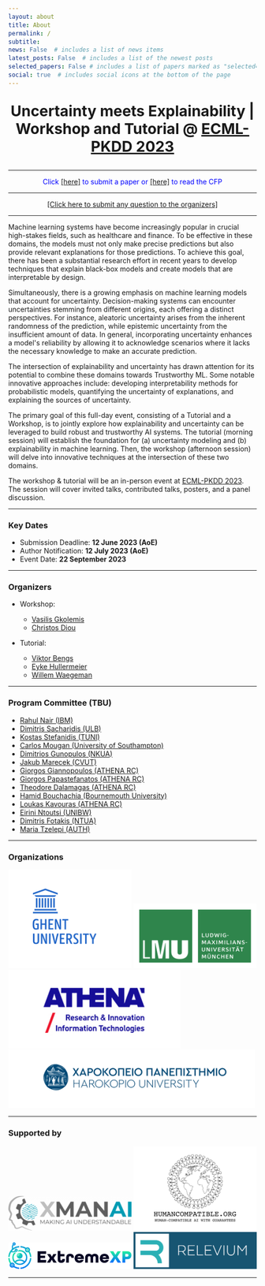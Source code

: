```yaml
---
layout: about
title: About
permalink: /
subtitle:
news: False  # includes a list of news items
latest_posts: False  # includes a list of the newest posts
selected_papers: False # includes a list of papers marked as "selected={true}"
social: true  # includes social icons at the bottom of the page
---
```


<p align="center" style="font-weight:bold; font-size:30px"> Uncertainty meets Explainability | Workshop and Tutorial @
<a href="https://2023.ecmlpkdd.org/">ECML-PKDD 2023</a>
</p>

---

<p style="color:blue" align="center"> Click
<a href="https://cmt3.research.microsoft.com/ECMLPKDDworkshop2023/Track/3/Submission/Create">[here]</a>  to submit a paper or 
<a href="cfp">[here]</a> to read the CFP
</p>

---

<p style="color:blue" align="center"> 
<a href="mailto:xai.uncertainty@gmail.com">[Click here to submit any question to the organizers]</a></p>

---

Machine learning systems have become increasingly popular in crucial high-stakes fields, such as healthcare and finance. To be effective in these domains, the models must not only make precise predictions but also provide relevant explanations for those predictions. To achieve this goal, there has been a substantial research effort in recent years to develop techniques that explain black-box models and create models that are interpretable by design.

Simultaneously, there is a growing emphasis on machine learning models that account for uncertainty. Decision-making systems can encounter uncertainties stemming from different origins, each offering a distinct perspectives. For instance, aleatoric uncertainty arises from the inherent randomness of the prediction, while epistemic uncertainty from the insufficient amount of data. In general, incorporating uncertainty enhances a model's reliability by allowing it to acknowledge scenarios where it lacks the necessary knowledge to make an accurate prediction.

The intersection of explainability and uncertainty has drawn attention for its potential to combine these domains towards Trustworthy ML. Some notable innovative approaches include: developing interpretability methods for probabilistic models, quantifying the uncertainty of explanations, and explaining the sources of uncertainty.

The primary goal of this full-day event, consisting of a Tutorial and a Workshop, is to jointly explore how explainability and uncertainty can be leveraged to build robust and trustworthy AI systems. The tutorial (morning session) will establish the foundation for (a) uncertainty modeling and (b) explainability in machine learning. Then, the workshop (afternoon session) will delve into innovative techniques at the intersection of these two domains.

The workshop & tutorial will be an in-person event at [ECML-PKDD 2023](https://2023.ecmlpkdd.org/). The session will cover invited talks, contributed talks, posters, and a panel discussion.

---

### **Key Dates**

- Submission Deadline: **12 June 2023 (AoE)**
- Author Notification: **12 July 2023 (AoE)**
- Event Date: **22 September 2023**

---

### **Organizers**

- Workshop:
  - [Vasilis Gkolemis](https://givasile.github.io)
  - [Christos Diou](https://diou.github.io)

- Tutorial:
  - [Viktor Bengs](https://www.kiml.ifi.lmu.de/people/postdocs/bengs/index.html)
  - [Eyke Hullermeier](https://www.kiml.ifi.lmu.de/people/professors/huellermeier/index.html)
  - [Willem Waegeman](http://www.bioml.ugent.be/)

---

### **Program Committee** (TBU)

- [Rahul Nair (IBM)](https://research.ibm.com/people/rahul-nair)
- [Dimitris Sacharidis (ULB)](https://www.ulb.be/fr/dimitris-sacharidis-1)
- [Kostas Stefanidis (TUNI)](https://homepages.tuni.fi/konstantinos.stefanidis/)
- [Carlos Mougan (University of Southampton)](https://cmougan.github.io/)
- [Dimitrios Gunopulos (NKUA)](https://research.ibm.com/people/rahul-nair)
- [Jakub Marecek (CVUT)](https://cs.felk.cvut.cz/en/people/marecjak)
- [Giorgos Giannopoulos (ATHENA RC)](https://www.imsi.athenarc.gr/en/people/member/7)
- [Giorgos Papastefanatos (ATHENA RC)](https://www.imsi.athenarc.gr/en/people/member/40)
- [Theodore Dalamagas (ATHENA RC)](https://www.imsi.athenarc.gr/en/people/member/4)
- [Hamid Bouchachia (Bournemouth University)](https://staffprofiles.bournemouth.ac.uk/display/abouchachia)
- [Loukas Kavouras (ATHENA RC)](https://www.linkedin.com/in/loukas-kavouras-phd-4a6508123/?originalSubdomain=gr)
- [Eirini Ntoutsi (UNIBW)](https://www.unibw.de/home-en/appointment-of-professors/prof-eirini-ntoutsi)
- [Dimitris Fotakis (NTUA)](https://www.ece.ntua.gr/en/staff/180)
- [Maria Tzelepi (AUTH)](https://scholar.google.gr/citations?user=ZMOW1K0AAAAJ&hl=el)

---

### **Organizations**

<a href="https://www.ugent.be/en"><img src="assets/img/ghent_logo.png" alt="Ghent logo" width="250"></a>
<a href="https://www.lmu.de/en/"><img src="assets/img/lmu_logo.png" alt="LMU logo" width="250"></a>
<a href="https://www.athenarc.gr/en"><img src="assets/img/athena_logo.jpg" alt="ATHENA logo" width="350"></a>
<a href="https://www.dit.hua.gr/index.php/el/"><img src="assets/img/harokopio.png" alt="Harokopio logo" width="500"></a>

---

### **Supported by**

<a href="https://ai4manufacturing.eu/"><img src="assets/img/logo_xmanai.png" alt="XMANAI logo" width="250"></a>
<a href="https://cordis.europa.eu/project/id/101070568"><img src="assets/img/logo_autofair.png" alt="ExtremeXP logo" width="250"></a>
<a href="https://extremexp.eu"><img src="assets/img/logo-extremexp.png" alt="ExtremeXP logo" width="250"></a>
<a href="https://www.releviumproject.eu/"><img src="assets/img/logo_relevium.png" alt="Revelium logo" width="250"></a>

---
